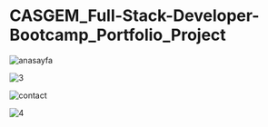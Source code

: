 # CASGEM_Full-Stack-Developer-Bootcamp_Portfolio_Project

![anasayfa](https://github.com/fatmaerciyas/CASGEM_Full-Stack-Developer-Bootcamp_Portfolio_Project/assets/55760365/ba149c74-6cff-4955-bf0e-11f2936d8ddd)


![3](https://github.com/fatmaerciyas/CASGEM_Full-Stack-Developer-Bootcamp_Portfolio_Project/assets/55760365/59e993fb-58e5-43be-92e9-c1b65b4269a7)


![contact](https://github.com/fatmaerciyas/CASGEM_Full-Stack-Developer-Bootcamp_Portfolio_Project/assets/55760365/4db591df-93d1-4793-bc5d-a33b407f270c)


![4](https://github.com/fatmaerciyas/CASGEM_Full-Stack-Developer-Bootcamp_Portfolio_Project/assets/55760365/0379892e-e352-478a-b36d-918fa9258f7a)
